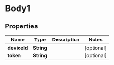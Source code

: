# Body1

## Properties
Name | Type | Description | Notes
------------ | ------------- | ------------- | -------------
**deviceId** | **String** |  |  [optional]
**token** | **String** |  |  [optional]
